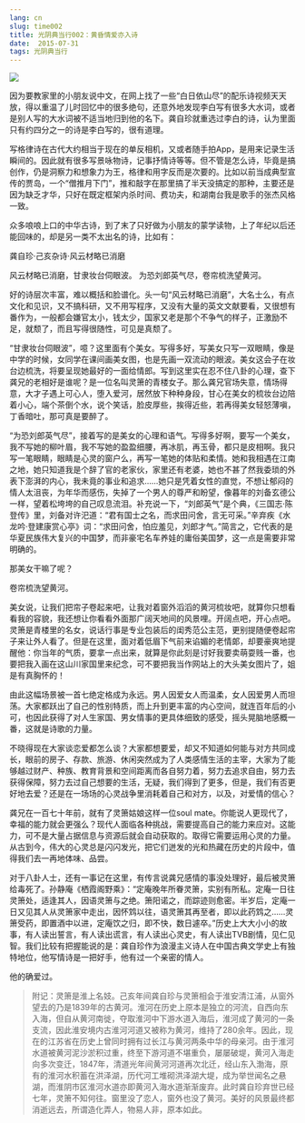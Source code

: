 ```yaml
---
lang: cn
slug: time002
title: 光阴典当行002：黄昏情爱亦入诗
date:  2015-07-31
tags: 光阴典当行
---
```

<!-- more -->
![](http://oouh9u8nz.bkt.gdipper.com//time002.jpg)

因为要教家里的小朋友说中文，在网上找了一些“白日依山尽”的配乐诗视频天天放，得以重温了儿时回忆中的很多绝句，还意外地发现李白写有很多大水词，或者是别人写的大水词被不适当地归到他的名下。龚自珍就重选过李白的诗，认为里面只有约四分之一的诗是李白写的，很有道理。

写格律诗在古代大约相当于现在的单反相机，又或者随手拍App，是用来记录生活瞬间的。因此就有很多写景咏物诗，记事抒情诗等等。但不管是怎么诗，毕竟是搞创作，仍是洞察力和想象力为王，格律和用字反而是次要的。比如以前当成典型宣传的贾岛，一个“僧推月下门”，推和敲字在那里搞了半天没搞定的那种，主要还是因为缺乏才华，只好在既定框架内杀时间、费功夫，和湖南台我是歌手的张杰风格一致。

众多哴哴上口的中华古诗，到了末了只好做为小朋友的蒙学读物，上了年纪以后还能回味的，却是另一类不太出名的诗，比如有：

龚自珍·己亥杂诗·风云材略已消磨

风云材略已消磨，甘隶妆台伺眼波。
为恐刘郎英气尽，卷帘梳洗望黄河。

好的诗层次丰富，难以概括和脸谱化。头一句“风云材略已消磨”，大名士么，有点文化和见识，又不搞科研，又不用写程序，又没有大量的英文文献要看，又很想有番作为，一般都会嫌官太小，钱太少，国家又老是那个不争气的样子，正激励不足，就颓了，而且写得很随性，可见是真颓了。

“甘隶妆台伺眼波”，噫？这里面有个美女。写得多好，写美女只写一双眼睛，像是中学的时候，女同学在课间画美女图，也是先画一双流动的眼波。美女这会子在妆台边梳洗，将要呈现她最好的一面给情郎。写到这里实在忍不住八卦的心理，查下龚兄的老相好是谁呢？是一位名叫灵箫的青楼女子。那么龚兄官场失意，情场得意，大才子遇上可心人，堕入爱河，居然放下种种身段，甘心在美女的梳妆台边陪着小心，端个茶倒个水，说个笑话，脸皮厚些，挨得近些，若再得美女轻怒薄嗔，丁香暗吐，那可真是要醉了。

“为恐刘郎英气尽”，接着写的是美女的心理和语气。写得多好啊，要写一个美女，我不写她的柳叶眉，我不写她的盈盈细腰，再冰肌，再玉骨，都只是皮相啊。我只写一笔眼睛，眼睛是心灵的窗户么，再写一笔她的体贴和柔情。她和我相遇在江南之地，她只知道我是个辞了官的老家伙，家里还有老婆，她也不甚了然我委琐的外表下澎湃的内心，我未竟的事业和追求……她只是凭着女性的直觉，不想让郁闷的情人太沮丧，为年华而感伤，失掉了一个男人的尊严和盼望，像暮年的刘备玄德公一样，望着松垮垮的自己叹息流泪。补充说一下，“刘郎英气”是个典，《三国志·陈登传》里，刘备对许汜道：“君有国士之名，而求田问舍，言无可采。”辛弃疾《水龙吟·登建康赏心亭》词：“求田问舍，怕应羞见，刘郎才气。”简言之，它代表的是华夏民族伟大复兴的中国梦，而非豪宅名车养娃的庸俗美国梦，这一点是需要非常明确的。

那美女干嘛了呢？

卷帘梳洗望黄河。

美女说，让我们把帘子卷起来吧，让我对着窗外滔滔的黄河梳妆吧，就算你只想看看我的容貌，我还想让你看看外面那广阔天地间的风景哩。开阔点吧，开心点吧。灵箫是青楼里的名女，说话行事是专业包装后的闺秀范公主范，更别提随便卷起帘子来让外人看了。但是在这里，面对着低眉下气前来谄媚的老情郞，却要豪爽地提醒他：你当年的气质，要拿一点出来，就算是你此刻是讨好我要卖萌耍贱一番，也要把我入画在这山川家国里来纪念，可不要把我当作网站上的大头美女图片了，姐是有真胸怀的！

由此这幅场景被一首七绝定格成为永远。男人因爱女人而温柔，女人因爱男人而坦荡。大家都跃出了自己的性别特质，而上升到更丰富的内心空间，就连百年后的小可，也因此获得了对人生家国、男女情事的更具体细致的感受，摇头晃脑地感概一番，这就是诗歌的力量。

不晓得现在大家谈恋爱都怎么谈？大家都想要爱，却又不知道如何能与对方共同成长，眼前的房子、存款、旅游、休闲突然成为了人类感情生活的主宰，大家为了能够越过财产、种族、教育背景和空间距离而各自努力着，努力去追求自由，努力去获得保障，努力去过自己想要的生活，无疑，我们得到了更多，但是，我们有否更好地去爱？还是在一场场的心灵战争里消耗着自己和对方，以及，对爱情的信心？

龚兄在一百七十年前，就有了灵箫姑娘这样一位soul mate。你能说人更现代了，幸福的能力就会更强么？现代人面临各种挑战，需要提高自己的能力来应对。这能力，可不是大量占据信息与资源后就会自动获取的。取得它需要运用心灵的力量。从古到今，伟大的心灵总是闪闪发光，把它们迸发的光和热藏在历史的片段中，值得我们去一再地体味、品尝。

对于八卦人士，还有一事记在这里，有传言说龚兄感情的事没处理好，最后被灵箫给毒死了。孙静庵《栖霞阁野乘》：“定庵晚年所眷灵箫，实别有所私。定庵一日往灵箫处，适逢其人，因语灵箫与之绝。箫阳诺之，而踪迹则愈密。半岁后，定庵一日又见其人从灵箫家中走出，因怀鸩以往，语灵箫其再至者，即以此药鸩之……灵箫受药，即置酒中以进，定庵饮之归，即不快，数日遽卒。”历史上大大小小的故事，有人读出誓言，有人读出谎言，有人读出心灵史，有人读出TVB剧情，见仁见智。我们比较有把握能说的是：龚自珍作为浪漫主义诗人在中国古典文学史上有独特地位，他写情诗是一把好手，他有过一个亲密的情人。

他的确爱过。

> 附记：灵箫是淮上名妓。己亥年间龚自珍与灵箫相会于淮安清江浦，从窗外望去的乃是1839年的古黄河。淮河在历史上原本是独立的河流，自西向东入海，但自从黄河南徙，夺取淮河中下游水道入海后，淮河成了黄河的一条支流，因此淮安境内古淮河河道又被称为黄河，维持了280余年。因此，现在的江苏省在历史上曾同时拥有过长江与黄河两条中华的母亲河。由于淮河水道被黄河泥沙淤积过重，终至下游河道不堪重负，屡屡破堤，黄河入海走向多次变迁，1847年，清道光年间黄河河道再次北迁，经山东入渤海，原有的淮河水积蓄在洪泽湖，历代河工堆砌洪泽湖大堤，成为举世闻名之悬湖，而淮阴市区淮河水道亦即黄河入海水道渐渐废弃。此时龚自珍弃世已经七年，灵箫不知何往。窗里没了恋人，窗外也没了黄河。美好的风景最终都消逝远去，所谓造化弄人，物易人非，原本如此。
